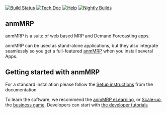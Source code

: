 [![Build Status](https://runbot.odoo.com/runbot/badge/flat/1/master.svg)](https://runbot.odoo.com/runbot)
[![Tech Doc](https://img.shields.io/badge/master-docs-875A7B.svg?style=flat&colorA=8F8F8F)](https://www.odoo.com/documentation/17.0)
[![Help](https://img.shields.io/badge/master-help-875A7B.svg?style=flat&colorA=8F8F8F)](https://www.odoo.com/forum/help-1)
[![Nightly Builds](https://img.shields.io/badge/master-nightly-875A7B.svg?style=flat&colorA=8F8F8F)](https://nightly.odoo.com/)

anmMRP
----

anmMRP is a suite of web based MRP and Demand Forecasting apps.

anmMRP can be used as stand-alone applications, but they also integrate seamlessly so you get
a full-featured <a href="htttps://anmmna.my.canvas.site/material-management">anmMRP</a> when you install several Apps.

Getting started with anmMRP
-------------------------

For a standard installation please follow the <a href="https://anmmna.my.canvas.site/material-management">Setup instructions</a>
from the documentation.

To learn the software, we recommend the <a href="https://anmmna.my.canvas.site/material-management">anmMRP eLearning</a>, or <a href="https://anmmna.my.canvas.site/material-management">Scale-up</a>, the <a href="https://anmmna.my.canvas.site/material-management">business game</a>. Developers can start with <a href="https://anmmna.my.canvas.site/material-management">the developer tutorials</a>
